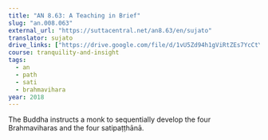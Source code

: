 ```yaml
---
title: "AN 8.63: A Teaching in Brief"
slug: "an.008.063"
external_url: "https://suttacentral.net/an8.63/en/sujato"
translator: sujato
drive_links: ["https://drive.google.com/file/d/1vU5Zd94h1gViRtZEs7YcCtY8QuhEn5KK"]
course: tranquility-and-insight
tags:
  - an
  - path
  - sati
  - brahmavihara
year: 2018
---
```


The Buddha instructs a monk to sequentially develop the four Brahmaviharas and the four satipaṭṭhānā.
